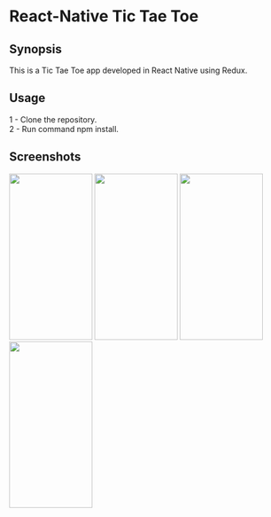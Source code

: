 # React-Native Tic Tae Toe

## Synopsis

This is a Tic Tae Toe app developed in React Native using Redux.

## Usage
1 - Clone the repository.  
2 - Run command npm install.

## Screenshots

<img src="https://user-images.githubusercontent.com/15331222/59530252-856b3380-8eb9-11e9-94ab-053b4fc1005c.png" width="150" height="300" />

<img src="https://user-images.githubusercontent.com/15331222/59530253-856b3380-8eb9-11e9-8264-4aa422402c7f.png" width="150" height="300" />

<img src="https://user-images.githubusercontent.com/15331222/59530255-856b3380-8eb9-11e9-8ae3-2d8b0135f7d0.png" width="150" height="300" />

<img src="https://user-images.githubusercontent.com/15331222/59530256-856b3380-8eb9-11e9-8872-e62d440efaa8.png" width="150" height="300" />
